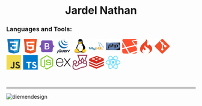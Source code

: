 <h1 align="center">Jardel Nathan</h1>


<h3 align="left">Languages and Tools:</h3>
<p align="left">
 <img title="CSS" src="https://raw.githubusercontent.com/devicons/devicon/master/icons/css3/css3-original.svg" alt="css3" width="40" height="40"/>
<img title="HTML" src="https://raw.githubusercontent.com/devicons/devicon/master/icons/html5/html5-original.svg" alt="html5" width="40" height="40"/>
<img title="bootstrap" src="https://raw.githubusercontent.com/devicons/devicon/master/icons/bootstrap/bootstrap-plain.svg" alt="bootstrap" width="40" height="40"/>
<img title="Jquery" src="https://raw.githubusercontent.com/devicons/devicon/master/icons/jquery/jquery-original-wordmark.svg" alt="jQuery" width="40" height="40"/>
<img title="Linux" src="https://raw.githubusercontent.com/devicons/devicon/master/icons/linux/linux-original.svg" alt="linux" width="40" height="40"/>
<img title="MySql" src="https://raw.githubusercontent.com/devicons/devicon/master/icons/mysql/mysql-original-wordmark.svg" alt="mysql" width="40" height="40"/>
<img title="PHP" src="https://raw.githubusercontent.com/devicons/devicon/master/icons/php/php-original.svg" alt="php" width="40" height="40"/>
<img title="Laravel" src="https://raw.githubusercontent.com/devicons/devicon/master/icons/laravel/laravel-plain.svg" alt="laravel" width="40" height="40"/>
<img title="Codeigniter" src="https://raw.githubusercontent.com/devicons/devicon/master/icons/codeigniter/codeigniter-plain.svg" alt="codeigniter" width="40" height="40"/>
 <img title="git" src="https://raw.githubusercontent.com/devicons/devicon/master/icons/git/git-original.svg" alt="git" width="40" height="40"/>
<br>
 <img title="JavaScript" src="https://raw.githubusercontent.com/devicons/devicon/master/icons/javascript/javascript-original.svg" alt="javascript" width="40" height="40"/>
 <img title="Typescript" src="https://raw.githubusercontent.com/devicons/devicon/master/icons/typescript/typescript-plain.svg" alt="typescript" width="40" height="40"/>
  <img title="nodejs" src="https://raw.githubusercontent.com/devicons/devicon/master/icons/nodejs/nodejs-plain.svg" alt="nodejs" width="40" height="40"/>
 <img title="express" src="https://raw.githubusercontent.com/devicons/devicon/master/icons/express/express-original.svg" alt="express" width="40" height="40"/>
  <img title="jest" src="https://raw.githubusercontent.com/devicons/devicon/master/icons/jest/jest-plain.svg" alt="jest" width="40" height="40"/>
 <img title="redis" src="https://raw.githubusercontent.com/devicons/devicon/master/icons/redis/redis-plain.svg" alt="redis" width="40" height="40"/>
 
 <img title="react" src="https://raw.githubusercontent.com/devicons/devicon/master/icons/react/react-original.svg" alt="react" width="40" height="40"/>
</p>

<br>
<hr>
<p>
  <img align="left" src="https://github-readme-stats.vercel.app/api/top-langs?username=Jardel-Nathan&show_icons=true&locale=en&layout=compact" alt="diemendesign"/>
<!--   <img align="center" src="https://github-readme-stats.vercel.app/api?username=Jardel-Nathan&show_icons=true&locale=en" alt="diemendesign"/> -->
</p>

<p>
  
</p>
